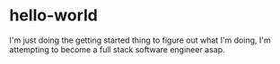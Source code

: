 # hello-world
I'm just doing the getting started thing to figure out what I'm doing, I'm attempting to become a full stack software engineer asap.
